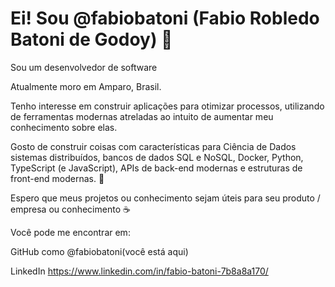# Ei! Sou @fabiobatoni (Fabio Robledo Batoni de Godoy) 👋
Sou um desenvolvedor de software 

Atualmente moro em Amparo, Brasil.

Tenho interesse em construir aplicações para otimizar processos, utilizando de ferramentas modernas atreladas ao intuito de aumentar meu conhecimento sobre elas. 

Gosto de construir coisas com características para Ciência de Dados sistemas distribuídos, bancos de dados SQL e NoSQL, Docker, Python, TypeScript (e JavaScript), APIs de back-end modernas e estruturas de front-end modernas. 🤖

Espero que meus projetos ou conhecimento sejam úteis para seu produto / empresa ou conhecimento ☕

Você pode me encontrar em:

GitHub como @fabiobatoni(você está aqui)

LinkedIn https://www.linkedin.com/in/fabio-batoni-7b8a8a170/
